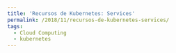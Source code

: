 ```yaml
---
title: 'Recursos de Kubernetes: Services'
permalink: /2018/11/recursos-de-kubernetes-services/
tags:
  - Cloud Computing
  - kubernetes
---
```

